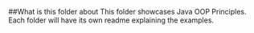 ##What is this folder about
This folder showcases Java OOP Principles. Each folder will have its own readme explaining the examples. 
